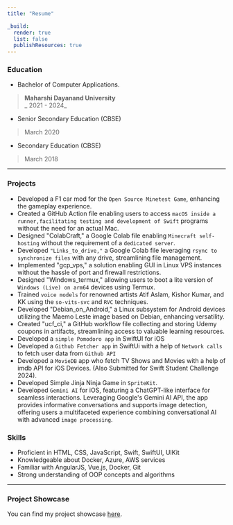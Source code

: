 ```yaml
---
title: "Resume"

_build:
  render: true
  list: false
  publishResources: true
---
```


### Education


- Bachelor of Computer Applications.
  
>**Maharshi Dayanand University**  
_ 2021 - 2024_      

- Senior Secondary Education (CBSE) 
> March 2020
- Secondary Education (CBSE)
> March 2018


---

### Projects
*  Developed a F1 car mod for the `Open Source Minetest Game`, enhancing the gameplay experience.
* Created a GitHub Action file enabling users to access `macOS inside a runner,facilitating testing and development of Swift` programs without the need for an actual Mac.
* Designed "ColabCraft," a Google Colab file enabling `Minecraft self-hosting` without the requirement of a `dedicated server`.
* Developed `"Links_to_drive,"` a Google Colab file leveraging `rsync to synchronize files` with any drive, streamlining file management.
* Implemented "gcp_vps," a solution enabling GUI in Linux VPS instances without the hassle of port and firewall restrictions.
* Designed "Windows_termux," allowing users to boot a lite version of `Windows (Live) on arm64` devices using Termux.
* Trained `voice models` for renowned artists Atif Aslam, Kishor Kumar, and KK using the  `so-vits-svc` and `RVC` techniques.
* Developed "Debian_on_Android," a Linux subsystem for Android devices utilizing the Maemo Leste image based on Debian, enhancing versatility.
* Created "ucf_ci," a GitHub workflow file collecting and storing Udemy coupons in artifacts, streamlining access to valuable learning resources.
* Developed a `simple Pomodoro app` in SwiftUI for iOS
* Developed a `Github Fetcher app` in SwiftUi with a help of `Network calls` to fetch user data from
`Github API`
* Developed a `MovieDB` app who fetch TV Shows and Movies with a help of imdb API for iOS
Devices. (Also Submitted for Swift Student Challenge  2024).
* Developed Simple Jinja Ninja Game in `SpriteKit`.
* Developed `Gemini AI` for iOS, featuring a ChatGPT-like interface for seamless interactions.
Leveraging Google's Gemini AI API, the app provides informative conversations and supports image detection, offering users a multifaceted experience combining conversational AI with advanced `image processing`.


### Skills      
* Proficient in HTML, CSS, JavaScript, Swift, SwiftUI, UIKit
* Knowledgeable about Docker, Azure, AWS services
* Familiar with AngularJS, Vue.js, Docker, Git
* Strong understanding of OOP concepts and algorithms


---

### Project Showcase
You can find my project showcase [here](https://github.com/AKhilRaghav0?tab=repositories).    
